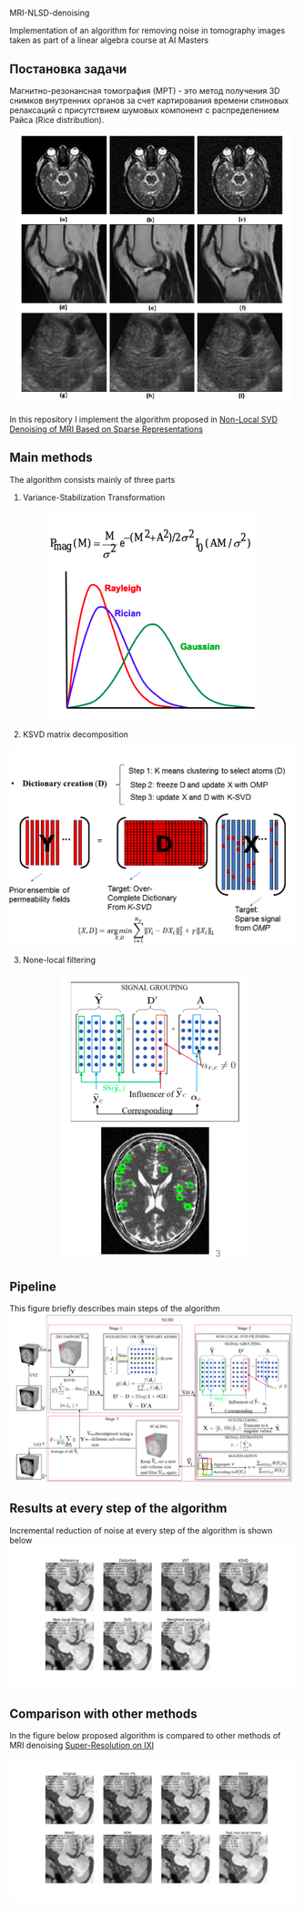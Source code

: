 # 
MRI-NLSD-denoising

Implementation of an algorithm for removing noise in tomography images taken as part of a linear algebra course at AI Masters


## Постановка задачи
Магнитно-резонансная томография (МРТ) - это метод получения 3D снимков внутренних органов за счет картирования времени спиновых релаксаций с присутствием шумовых компонент с распределением Райса (Rice distribution).
<p align="center">
  <img src="https://github.com/Alexkkir/sr-tomography/blob/main/images/overview.png" />
</p>
  
In this repository I implement the algorithm proposed in [Non-Local SVD Denoising of MRI Based on Sparse Representations
](https://www.mdpi.com/1424-8220/20/5/1536/htm)

## Main methods
The algorithm consists mainly of three parts

1. Variance-Stabilization Transformation

<p align="center">
  <img src="https://github.com/petthebeaver/MRI-NLSD-denoising/blob/89f8d5159969c510d0b74db8eac3836d17f26982/images/vst.png" />
</p>
   
2. KSVD matrix decomposition

<p align="center">
  <img src="https://github.com/petthebeaver/MRI-NLSD-denoising/blob/4c0610d7420743714830eb0f200c05496a0c4335/images/ksvd.png" />
</p>
  
3. None-local filtering

<p align="center">
  <img src="https://github.com/petthebeaver/MRI-NLSD-denoising/blob/4c0610d7420743714830eb0f200c05496a0c4335/images/nonlocal.png" />
</p>
  
## Pipeline
This figure briefly describes main steps of the algorithm
![pipeline](images/pipeline.png)

## Results at every step of the algorithm
Incremental reduction of noise at every step of the algorithm is shown below
![tmp](images/tmp.jpg)

## Comparison with other methods
In the figure below proposed algorithm is compared to other methods of MRI denoising [Super-Resolution on IXI
](https://paperswithcode.com/sota/super-resolution-on-ixi)

![methods](images/methods.jpg)
